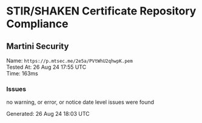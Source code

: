 # STIR/SHAKEN Certificate Repository Compliance

## Martini Security

Name: `https://p.mtsec.me/2e5a/PVtWhU2qhwpK.pem`\
Tested At: 26 Aug 24 17:55 UTC\
Time: 163ms

### Issues

no warning, or error, or notice date level issues were found

Generated: 26 Aug 24 18:03 UTC